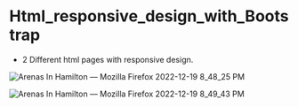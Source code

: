 # Html_responsive_design_with_Bootstrap

- 2 Different html pages with responsive design.

![Arenas In Hamilton — Mozilla Firefox 2022-12-19 8_48_25 PM](https://user-images.githubusercontent.com/101742067/208562249-d14951d1-d5e4-4ca2-b79e-a6870aef4a21.png)

![Arenas In Hamilton — Mozilla Firefox 2022-12-19 8_49_43 PM](https://user-images.githubusercontent.com/101742067/208562382-5e59388f-019b-4c73-970e-48259bee1133.png)
